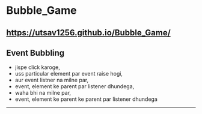 # Bubble_Game
https://utsav1256.github.io/Bubble_Game/
---

## Event Bubbling

- jispe click karoge,
- uss particular element par event raise hogi,
- aur event listner na milne par,
- event, element ke parent par listener dhundega,
- waha bhi na milne par,
- event, element ke parent ke parent par listener dhundega

---


